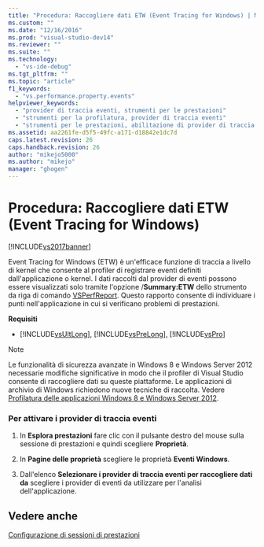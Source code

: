 ```yaml
---
title: "Procedura: Raccogliere dati ETW (Event Tracing for Windows) | Microsoft Docs"
ms.custom: ""
ms.date: "12/16/2016"
ms.prod: "visual-studio-dev14"
ms.reviewer: ""
ms.suite: ""
ms.technology: 
  - "vs-ide-debug"
ms.tgt_pltfrm: ""
ms.topic: "article"
f1_keywords: 
  - "vs.performance.property.events"
helpviewer_keywords: 
  - "provider di traccia eventi, strumenti per le prestazioni"
  - "strumenti per la profilatura, provider di traccia eventi"
  - "strumenti per le prestazioni, abilitazione di provider di traccia eventi"
ms.assetid: aa2261fe-d5f5-49fc-a171-d18842e1dc7d
caps.latest.revision: 26
caps.handback.revision: 26
author: "mikejo5000"
ms.author: "mikejo"
manager: "ghogen"
---
```

# Procedura: Raccogliere dati ETW (Event Tracing for Windows)
[!INCLUDE[vs2017banner](../code-quality/includes/vs2017banner.md)]

Event Tracing for Windows \(ETW\) è un'efficace funzione di traccia a livello di kernel che consente al profiler di registrare eventi definiti dall'applicazione o kernel.  I dati raccolti dal provider di eventi possono essere visualizzati solo tramite l'opzione \/**Summary:ETW** dello strumento da riga di comando [VSPerfReport](../profiling/vsperfreport.md).  Questo rapporto consente di individuare i punti nell'applicazione in cui si verificano problemi di prestazioni.  
  
 **Requisiti**  
  
-   [!INCLUDE[vsUltLong](../code-quality/includes/vsultlong_md.md)], [!INCLUDE[vsPreLong](../code-quality/includes/vsprelong_md.md)], [!INCLUDE[vsPro](../code-quality/includes/vspro_md.md)]  
  
> [!NOTE]
>  Le funzionalità di sicurezza avanzate in Windows 8 e Windows Server 2012 necessarie modifiche significative in modo che il profiler di Visual Studio consente di raccogliere dati su queste piattaforme.  Le applicazioni di archivio di Windows richiedono nuove tecniche di raccolta.  Vedere [Profilatura delle applicazioni Windows 8 e Windows Server 2012](../profiling/performance-tools-on-windows-8-and-windows-server-2012-applications.md).  
  
### Per attivare i provider di traccia eventi  
  
1.  In **Esplora prestazioni** fare clic con il pulsante destro del mouse sulla sessione di prestazioni e quindi scegliere **Proprietà**.  
  
2.  In **Pagine delle proprietà** scegliere le proprietà **Eventi Windows**.  
  
3.  Dall'elenco **Selezionare i provider di traccia eventi per raccogliere dati da** scegliere i provider di eventi da utilizzare per l'analisi dell'applicazione.  
  
## Vedere anche  
 [Configurazione di sessioni di prestazioni](../profiling/configuring-performance-sessions.md)